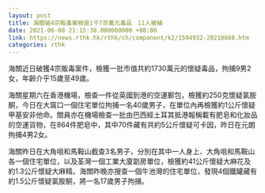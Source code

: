 ```yaml
---
layout: post
title: 海關破4宗販毒案檢逾1千7百萬元毒品　11人被捕
date: 2021-06-08 21:15:38.000000000 +08:00
link: https://news.rthk.hk/rthk/ch/component/k2/1594932-20210608.htm
categories: rthk
---
```


海關近日破獲4宗販毒案件，檢獲一批市值共約1730萬元的懷疑毒品，拘捕9男2女，年齡介乎15歲至49歲。

海關星期六在香港機場，檢查一件從英國到港的空運郵包，檢獲約250克懷疑氯胺酮，今日在大窩口一個住宅單位拘捕一名40歲男子，在單位內再檢獲約1公斤懷疑甲基安非他命。關員亦在機場檢查一批由巴西經土耳其抵港報稱載有肥皂和化妝品的空運貨物，在864件肥皂中，其中70件藏有共約5公斤懷疑可卡因，昨日在元朗拘捕4男2女。

海關昨日在大角咀和馬鞍山截查3名男子，分別在其中一人身上、大角咀和馬鞍山各一個住宅單位，以及荃灣一個工業大廈劏房單位，檢獲約41公斤懷疑大麻花及約1.3公斤懷疑大麻精。海關昨晚亦搜查一個牛池灣的住宅單位，發現4個鐵罐藏有約1.5公斤懷疑氯胺酮，將一名17歲男子拘捕。

